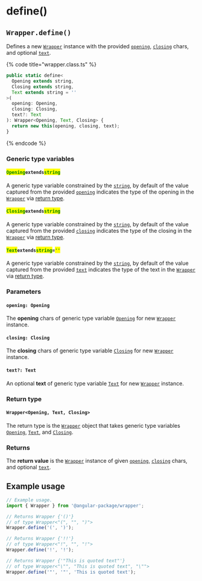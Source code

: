 # define()

## `Wrapper.define()`

Defines a new [`Wrapper`](../../overview.md) instance with the provided [`opening`](define.md#opening-opening), [`closing`](define.md#closing-closing) chars, and optional [`text`](define.md#text-text).

{% code title="wrapper.class.ts" %}
```typescript
public static define<
  Opening extends string,
  Closing extends string,
  Text extends string = ''
>(
  opening: Opening,
  closing: Closing,
  text?: Text
): Wrapper<Opening, Text, Closing> {
  return new this(opening, closing, text);
}
```
{% endcode %}

### Generic type variables

#### <mark style="color:green;">**`Opening`**</mark>**`extends`**<mark style="color:green;">**`string`**</mark>

A generic type variable constrained by the [`string`](https://www.typescriptlang.org/docs/handbook/basic-types.html#string), by default of the value captured from the provided [`opening`](define.md#opening-opening) indicates the type of the opening in the [`Wrapper`](broken-reference) via [return type](define.md#return-type).

#### <mark style="color:green;">**`Closing`**</mark>**`extends`**<mark style="color:green;">**`string`**</mark>

A generic type variable constrained by the [`string`](https://www.typescriptlang.org/docs/handbook/basic-types.html#string), by default of the value captured from the provided [`closing`](define.md#closing-closing) indicates the type of the closing in the [`Wrapper`](broken-reference) via [return type](define.md#return-type).

#### <mark style="color:green;">**`Text`**</mark>**`extends`**<mark style="color:green;">**`string`**</mark>**`=`**<mark style="color:green;">**`''`**</mark>

A generic type variable constrained by the [`string`](https://www.typescriptlang.org/docs/handbook/basic-types.html#string), by default of the value captured from the provided [`text`](define.md#text-text) indicates the type of the text in the [`Wrapper`](broken-reference) via [return type](define.md#return-type).

### Parameters

#### `opening: Opening`

The **opening** chars of generic type variable [`Opening`](define.md#openingextendsstring) for new [`Wrapper`](../../overview.md) instance.

#### `closing: Closing`

The **closing** chars of generic type variable [`Closing`](define.md#closingextendsstring) for new [`Wrapper`](../../overview.md) instance.

#### `text?: Text`

An optional **text** of generic type variable [`Text`](define.md#textextendsstring) for new [`Wrapper`](../../overview.md) instance.

### Return type

#### `Wrapper<Opening, Text, Closing>`

The return type is the [`Wrapper`](broken-reference) object that takes generic type variables [`Opening`](define.md#openingextendsstring), [`Text`](define.md#textextendsstring), and [`Closing`](define.md#closingextendsstring).

### Returns

The **return value** is the [`Wrapper`](../../overview.md) instance of given [`opening`](define.md#opening-opening), [`closing`](define.md#closing-closing) chars, and optional [`text`](define.md#text-text).

## Example usage

```typescript
// Example usage.
import { Wrapper } from '@angular-package/wrapper';

// Returns Wrapper {'()'}
// of type Wrapper<"(", "", ")">
Wrapper.define('(', ')');

// Returns Wrapper {'!!'}
// of type Wrapper<"!", "", "!">
Wrapper.define('!', '!');

// Returns Wrapper {'"This is quoted text"'}
// of type Wrapper<"\"", "This is quoted text", "\"">
Wrapper.define('"', '"', 'This is quoted text');
```
